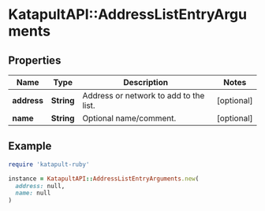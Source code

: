 # KatapultAPI::AddressListEntryArguments

## Properties

| Name | Type | Description | Notes |
| ---- | ---- | ----------- | ----- |
| **address** | **String** | Address or network to add to the list. | [optional] |
| **name** | **String** | Optional name/comment. | [optional] |

## Example

```ruby
require 'katapult-ruby'

instance = KatapultAPI::AddressListEntryArguments.new(
  address: null,
  name: null
)
```

